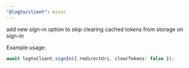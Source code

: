 ```yaml
---
"@logto/client": minor
---
```


add new sign-in option to skip clearing cached tokens from storage on sign-in

Example usage:

```typescript
await logtoClient.signIn({ redirectUri, clearTokens: false });
```
